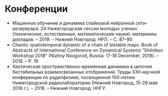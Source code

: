 # Конференции


* Машинное обучение и динамика спайковой нейронной сети-резервуара. 24 Нижегородская сессия молодых ученых  (технические, естественные, математические науки): материалы докладов. – 2019. – Нижний Новгород: НРЛ. – С. 87–90 
* Chaotic spatiotemporal dynamic of a chain of bistable maps. Book of Abstracts of International Conference on Dynamical Systems “Shilnikov Workshop 2018” (Nizhny Novgorod, Russia: 17-18 December, 2018). – 2018. – P. 16 
* Хаотическая пространственно-временная динамика в цепочке бистабильных взаимосвязанных отображений. Труды XXII научной конференции по радиофизике, посвященной 100-летию Нижегородской радиолаборатории (Нижний Новгород, 15-29 мая 2018 г.). – 2018. – Нижний Новгород: ННГУ. 

